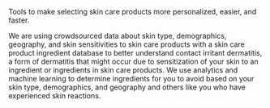 Tools to make selecting skin care products more personalized, easier, and faster. 

We are using crowdsourced data about skin type, demographics, geography, and skin sensitivities to skin care products with a skin care product ingredient database to better understand contact irritant dermatitis, a form of dermatitis that might occur due to sensitization of your skin to an ingredient or ingredients in skin care products. We use analytics and machine learning to determine ingredients for you to avoid based on your skin type, demographics, and geography and others like you who have experienced skin reactions.  

